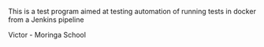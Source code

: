 This is a test program aimed at testing automation of running tests in docker from a Jenkins pipeline

Victor - Moringa School